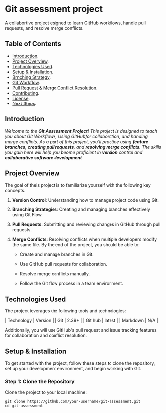 # Git assessment project

A collabortive project esigned to learn GitHub workflows, handle pull requests, and resolve merge conflicts.

## Table of Contents

* [Introduction](https://markdownlivepreview.com/).
* [Project Overview](https://markdownlivepreview.com/).
* [Technologies Used](https://markdownlivepreview.com/).
* [Setup & Installation](https://markdownlivepreview.com/).
* [Brnching Strategy](https://markdownlivepreview.com/).
* [Git Workflow](https://markdownlivepreview.com/).
* [Pull Request & Merge Conflict Resolution](https://markdownlivepreview.com/).
* [Contributing](https://markdownlivepreview.com/).
* [License](https://markdownlivepreview.com/).
* [Next Steps](https://markdownlivepreview.com/).

## Introduction

_Welcome to the **Git Assessment Project**! This project is designed to teach you about Git 
Workflows, Using GitHubfor collaboration, and handing merge conflicts. As a part of this project,
you'll practice using **feature branches**, **creating pull requests**, and **resolving merge conflicts**.
The skills you gain here will help you beome proficient in **version** control and **collaborative software development**_

## Project Overview

The goal of theis project is to familiarize yourself with the following key concepts.

1. **Version Control**: Understanding how to manage project code using Git.

2. **Branching Strategies**: Creating and managing branches effectively using Git Flow.

3. **Pull Requests**: Submitting and reviewing changes in GitHub through pull requests.

4. **Merge Conflicts**: Resolving conflicts when multiple developers modify the same file. By the end of the project, you should be able to:

    * Create and manage branches in Git.

    * Use GitHub pull requests for collaboration.

    * Resolve merge conflicts manually.

    * Follow the Git flow process in a team environment.

## Technologies Used

The project leverages the following tools and technologies:

| Technology | Version |
| Git      | 2.39+  |
| Git hub  | latest |
| Markdown | N/A    |

Additionally, you will use GitHub's pull request and issue tracking features for collaboration and conflict resolution.

## Setup & Installation

To get started with the project, follow these steps to clone the repository, set up your development environment, and begin working with Git.

### Step 1: Clone the Repository

Clone the project to your local machine:

```
git clone https://github.com/your-username/git-assessment.git
cd git-assessment
```